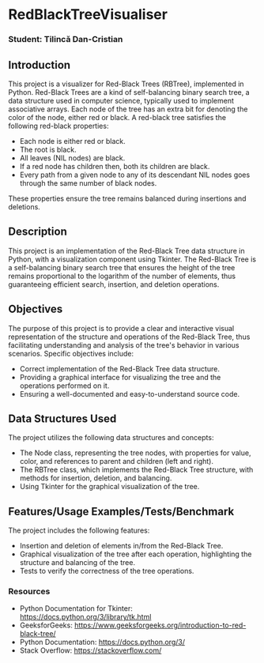 # RedBlackTreeVisualiser

### Student: Tilincă Dan-Cristian

## Introduction
This project is a visualizer for Red-Black Trees (RBTree), implemented in Python. Red-Black Trees are a kind of self-balancing binary search tree, a data structure used in computer science, typically used to implement associative arrays. Each node of the tree has an extra bit for denoting the color of the node, either red or black. A red-black tree satisfies the following red-black properties:
* Each node is either red or black.
* The root is black.
* All leaves (NIL nodes) are black.
* If a red node has children then, both its children are black.
* Every path from a given node to any of its descendant NIL nodes goes through the same number of black nodes.

These properties ensure the tree remains balanced during insertions and deletions.

## Description
This project is an implementation of the Red-Black Tree data structure in Python, with a visualization component using Tkinter. The Red-Black Tree is a self-balancing binary search tree that ensures the height of the tree remains proportional to the logarithm of the number of elements, thus guaranteeing efficient search, insertion, and deletion operations.

## Objectives
The purpose of this project is to provide a clear and interactive visual representation of the structure and operations of the Red-Black Tree, thus facilitating understanding and analysis of the tree's behavior in various scenarios. Specific objectives include:

* Correct implementation of the Red-Black Tree data structure.
* Providing a graphical interface for visualizing the tree and the operations performed on it.
* Ensuring a well-documented and easy-to-understand source code.

## Data Structures Used
The project utilizes the following data structures and concepts:

* The Node class, representing the tree nodes, with properties for value, color, and references to parent and children (left and right).
* The RBTree class, which implements the Red-Black Tree structure, with methods for insertion, deletion, and balancing.
* Using Tkinter for the graphical visualization of the tree.

## Features/Usage Examples/Tests/Benchmark
The project includes the following features:

* Insertion and deletion of elements in/from the Red-Black Tree.
* Graphical visualization of the tree after each operation, highlighting the structure and balancing of the tree.
* Tests to verify the correctness of the tree operations.

### Resources
* Python Documentation for Tkinter: https://docs.python.org/3/library/tk.html
* GeeksforGeeks: https://www.geeksforgeeks.org/introduction-to-red-black-tree/
* Python Documentation: https://docs.python.org/3/
* Stack Overflow: https://stackoverflow.com/
